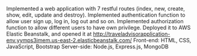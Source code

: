 Implemented a web application with 7 restful routes (index, new, create, show, edit, update and destroy).
Implemented authentication function to allow user sign up, log in, log out and so on.
Implemented authorization function to allow different users to have own privilege.
Deployed it to AWS Elastic Beanstalk, and opened it at http://traveladvisorapplication-env.yymps3imem.us-east-2.elasticbeanstalk.com/
Front-end: HTML, CSS, JavaScript, Bootstrap
Server-side: Node.js, Express.js, MongoDB